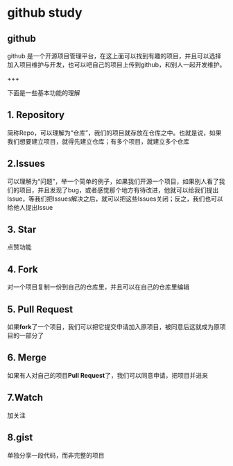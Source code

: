 # github study
## github
github 是一个开源项目管理平台，在这上面可以找到有趣的项目，并且可以选择加入项目维护与开发，也可以吧自己的项目上传到github，和别人一起开发维护。

+++

下面是一些基本功能的理解

## 1. **Repository**

简称Repo，可以理解为“仓库”，我们的项目就存放在仓库之中。也就是说，如果我们想要建立项目，就得先建立仓库；有多个项目，就建立多个仓库

## 2.**Issues**

可以理解为“问题”，举一个简单的例子，如果我们开源一个项目，如果别人看了我们的项目，并且发现了bug，或者感觉那个地方有待改进，他就可以给我们提出Issue，等我们把Issues解决之后，就可以把这些Issues关闭；反之，我们也可以给他人提出Issue

## 3. Star

点赞功能

## 4. Fork

对一个项目复制一份到自己的仓库里，并且可以在自己的仓库里编辑

## 5. **Pull Request**

如果**fork**了一个项目，我们可以把它提交申请加入原项目，被同意后这就成为原项目的一部分了

## 6. Merge

如果有人对自己的项目**Pull Request**了，我们可以同意申请，把项目并进来

## 7.Watch

加关注

## 8.gist

单独分享一段代码，而非完整的项目
